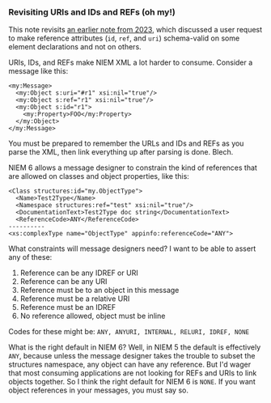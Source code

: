 ### Revisiting URIs and IDs and REFs (oh my!)

This note revisits [an earlier note from 2023](ReferenceAtts-230630.md), which discussed a user request to make reference attributes (`id`, `ref`, and `uri`) schema-valid on some element declarations and not on others. 

URIs, IDs, and REFs make NIEM XML a lot harder to consume. Consider a message like this:

```
<my:Message>
  <my:Object s:uri="#r1" xsi:nil="true"/>
  <my:Object s:ref="r1" xsi:nil="true"/>
  <my:Object s:id="r1">
    <my:Property>FOO</my:Property>
  </my:Object>  
</my:Message>
```

You must be prepared to remember the URLs and IDs and REFs as you parse the XML, then link everything up after parsing is done.  Blech.

NIEM 6 allows a message designer to constrain the kind of references that are allowed on classes and object properties, like this:

```
<Class structures:id="my.ObjectType">
  <Name>Test2Type</Name>
  <Namespace structures:ref="test" xsi:nil="true"/>
  <DocumentationText>Test2Type doc string</DocumentationText>
  <ReferenceCode>ANY</ReferenceCode>
----------
<xs:complexType name="ObjectType" appinfo:referenceCode="ANY">
```

What constraints will message designers need? I want to be able to assert any of these:

1. Reference can be any IDREF or URI
2. Reference can be any URI
3. Reference must be to an object in this message
4. Reference must be a relative URI
5. Reference must be an IDREF
6. No reference allowed, object must be inline

Codes for these might be: `ANY, ANYURI, INTERNAL, RELURI, IDREF, NONE`

What is the right default in NIEM 6?  Well, in NIEM 5 the default is effectively `ANY`, because unless the message designer takes the trouble to subset the structures namespace, any object can have any reference.  But I'd wager that most consuming applications are not looking for REFs and URIs to link objects together.  So I think the right default for NIEM 6 is `NONE`.  If you want object references in your messages, you must say so.

